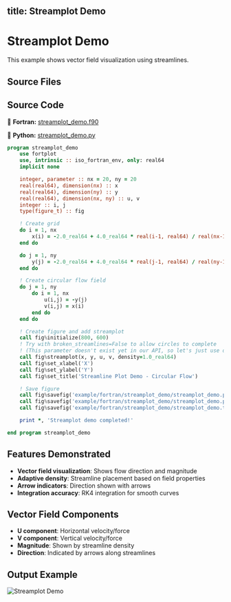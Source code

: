 title: Streamplot Demo
---

# Streamplot Demo

This example shows vector field visualization using streamlines.

## Source Files

## Source Code

🔷 **Fortran:** [streamplot_demo.f90](https://github.com/krystophny/fortplotlib/blob/main/example/fortran/streamplot_demo/streamplot_demo.f90)

🐍 **Python:** [streamplot_demo.py](https://github.com/krystophny/fortplotlib/blob/main/example/python/streamplot_demo/streamplot_demo.py)

```fortran
program streamplot_demo
    use fortplot
    use, intrinsic :: iso_fortran_env, only: real64
    implicit none

    integer, parameter :: nx = 20, ny = 20
    real(real64), dimension(nx) :: x
    real(real64), dimension(ny) :: y
    real(real64), dimension(nx, ny) :: u, v
    integer :: i, j
    type(figure_t) :: fig

    ! Create grid
    do i = 1, nx
        x(i) = -2.0_real64 + 4.0_real64 * real(i-1, real64) / real(nx-1, real64)
    end do

    do j = 1, ny
        y(j) = -2.0_real64 + 4.0_real64 * real(j-1, real64) / real(ny-1, real64)
    end do

    ! Create circular flow field
    do j = 1, ny
        do i = 1, nx
            u(i,j) = -y(j)
            v(i,j) = x(i)
        end do
    end do

    ! Create figure and add streamplot
    call fig%initialize(800, 600)
    ! Try with broken_streamlines=False to allow circles to complete
    ! (This parameter doesn't exist yet in our API, so let's just use default for now)
    call fig%streamplot(x, y, u, v, density=1.0_real64)
    call fig%set_xlabel('X')
    call fig%set_ylabel('Y')
    call fig%set_title('Streamline Plot Demo - Circular Flow')

    ! Save figure
    call fig%savefig('example/fortran/streamplot_demo/streamplot_demo.png')
    call fig%savefig('example/fortran/streamplot_demo/streamplot_demo.pdf')
    call fig%savefig('example/fortran/streamplot_demo/streamplot_demo.txt')

    print *, 'Streamplot demo completed!'

end program streamplot_demo
```

## Features Demonstrated

- **Vector field visualization**: Shows flow direction and magnitude
- **Adaptive density**: Streamline placement based on field properties
- **Arrow indicators**: Direction shown with arrows
- **Integration accuracy**: RK4 integration for smooth curves

## Vector Field Components

- **U component**: Horizontal velocity/force
- **V component**: Vertical velocity/force
- **Magnitude**: Shown by streamline density
- **Direction**: Indicated by arrows along streamlines

## Output Example

![Streamplot Demo](../../media/examples/streamplot_demo.png)
